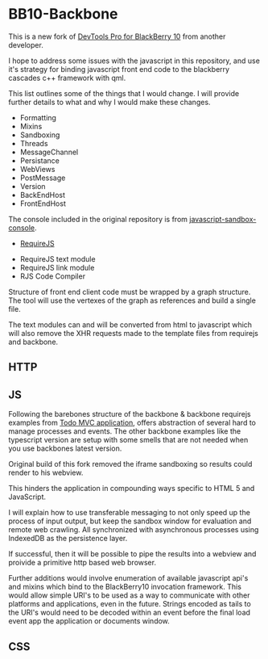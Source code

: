 # BB10-Backbone

This is a new fork of [DevTools Pro for BlackBerry 10](https://github.com/anpho/DevTools-Pro) from another developer.

I hope to address some issues with the javascript in this repository, and use it's strategy for binding javascript front end code to the blackberry cascades c++ framework with qml.

This list outlines some of the things that I would change. I will provide further details to what and why I would make these changes.

- Formatting
- Mixins
- Sandboxing
- Threads
- MessageChannel
- Persistance
- WebViews
- PostMessage
- Version
- BackEndHost
- FrontEndHost

The console included in the original repository is from [javascript-sandbox-console](https://github.com/openexchangerates/javascript-sandbox-console).

* [RequireJS](https://requirejs.org/)

- RequireJS text module
- RequireJS link module
- RJS Code Compiler

Structure of front end client code must be wrapped by a graph structure. The tool will use the vertexes of the graph as references and build a single file. 

The text modules can and will be converted from html to javascript which will also remove the XHR requests made to the template files from requirejs and backbone.

## HTTP

## JS

Following the barebones structure of the backbone & backbone requirejs examples from [Todo MVC application](https://github.com/tastejs/todomvc), offers abstraction of several hard to manage processes and events. The other backbone examples like the typescript version are setup with some smells that are not needed when you use backbones latest version.

Original build of this fork removed the iframe sandboxing so results could render to his webview. 

This hinders the application in compounding ways specific to HTML 5 and JavaScript. 

I will explain how to use transferable messaging to not only speed up the process of input output, but keep the sandbox window for evaluation and remote web crawling. All synchronized with asynchronous processes using IndexedDB as the persistence layer.

If successful, then it will be possible to pipe the results into a webview and proivide a primitive http based web browser. 

Further additions would involve enumeration of available javascript api's and mixins which bind to the BlackBerry10 invocation framework. 
This would allow simple URI's to be used as a way to communicate with other platforms and applications, even in the future. Strings encoded as tails to the URI's would need to be decoded within an event before the final load event app the application or documents window. 



## CSS
